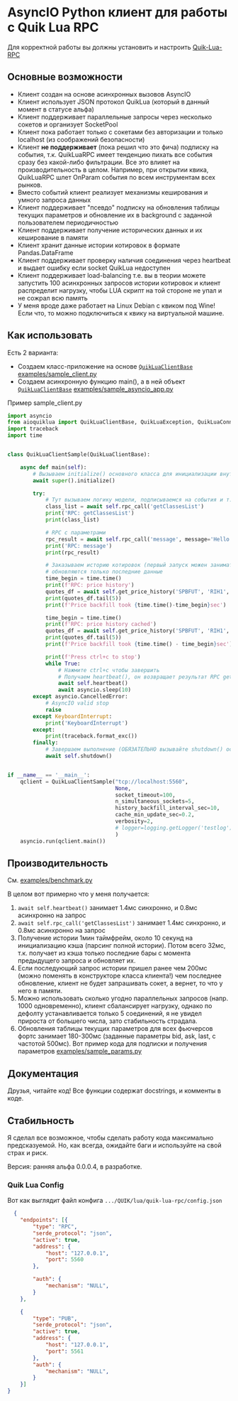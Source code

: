 # AsyncIO Python клиент для работы с Quik Lua RPC

Для корректной работы вы должны установить и настроить [Quik-Lua-RPC](https://github.com/Enfernuz/quik-lua-rpc)

## Основные возможности
- Клиент создан на основе асинхронных вызовов AsyncIO
- Клиент использует JSON протокол QuikLua (который в данный момент в статусе альфа)
- Клиент поддерживает параллельные запросы через несколько сокетов и организует SocketPool
- Клиент пока работает только с сокетами без авторизации и только localhost (из соображений безопасности)
- Клиент **не поддерживает** (пока решил что это фича) подписку на события, т.к. QuikLuaRPC имеет тенденцию пихать все события сразу без какой-либо фильтрации. Все это влияет на производительность в целом. Например, при открытии квика, QuikLuaRPC шлет OnParam события по всем инструментам всех рынков.
- Вместо событий клиент реализует механизмы кеширования и умного запроса данных
- Клиент поддерживает "псевдо" подписку на обновления таблицы текущих параметров и обновление их в background с заданной пользователем периодичностью
- Клиент поддерживает получение исторических данных и их кеширование в памяти
- Клиент хранит данные истории котировок в формате Pandas.DataFrame
- Клиент поддерживает проверку наличия соединения через heartbeat и выдает ошибку если socket QuikLua недоступен
- Клиент поддерживает load-balancing т.е. вы в теории можете запустить 100 асинхронных запросов истории котировок
 и клиент распределит нагрузку, чтобы LUA скрипт на той стороне не упал и не сожрал всю память
- У меня вроде даже работает на Linux Debian с квиком под Wine! Если что, то можно подключиться к квику на 
  виртуальной машине.

## Как использовать
Есть 2 варианта:
- Создаем класс-приложение на основе [`QuikLuaClientBase`](https://github.com/alexveden/quik-lua-async-client-python/blob/378929c980da7e4a9177980373ab2cae9fa69628/aioquiklua/client.py#L27) [examples/sample_client.py](https://github.com/alexveden/quik-lua-async-client-python/blob/75bc2aabaafcd3a28e2e4fc630bc6b5d7f8625d6/examples/sample_client.py#L9)
- Создаем асинхронную функцию main(), а в ней объект [`QuikLuaClientBase`](https://github.com/alexveden/quik-lua-async-client-python/blob/378929c980da7e4a9177980373ab2cae9fa69628/aioquiklua/client.py#L27) [examples/sample_asyncio_app.py](https://github.com/alexveden/quik-lua-async-client-python/blob/75bc2aabaafcd3a28e2e4fc630bc6b5d7f8625d6/examples/sample_asyncio_app.py#L7)

Пример sample_client.py
```python
import asyncio
from aioquiklua import QuikLuaClientBase, QuikLuaException, QuikLuaConnectionException, QuikLuaNoHistoryException
import traceback
import time


class QuikLuaClientSample(QuikLuaClientBase):

    async def main(self):
        # Вызываем initialize() основного класса для инициализации внутренних переменных
        await super().initialize()

        try:
            # Тут вызываем логику модели, подписываемся на события и т.п.
            class_list = await self.rpc_call('getClassesList')
            print('RPC: getClassesList')
            print(class_list)

            # RPC с параметрами
            rpc_result = await self.rpc_call('message', message='Hello world', icon_type='WARNING')
            print('RPC: message')
            print(rpc_result)

            # Заказываем историю котировок (первый запуск можен занимать до 10 секунд), потом котировки заполняют кеш и
            # обновляются только последние данные
            time_begin = time.time()
            print(f'RPC: price history')
            quotes_df = await self.get_price_history('SPBFUT', 'RIH1', 'INTERVAL_M1', use_caching=True)
            print(quotes_df.tail(5))
            print(f'Price backfill took {time.time()-time_begin}sec')

            time_begin = time.time()
            print(f'RPC: price history cached')
            quotes_df = await self.get_price_history('SPBFUT', 'RIH1', 'INTERVAL_M1', use_caching=True)
            print(quotes_df.tail(5))
            print(f'Price backfill took {time.time() - time_begin}sec')

            print(f'Press ctrl+c to stop')
            while True:
                # Нажмите ctrl+c чтобы завершить
                # Получаем heartbeat(), он возвращает результат RPC getInfoParam('LASTRECORDTIME')
                await self.heartbeat()
                await asyncio.sleep(10)
        except asyncio.CancelledError:
            # AsyncIO valid stop
            raise
        except KeyboardInterrupt:
            print('KeyboardInterrupt')
        except:
            print(traceback.format_exc())
        finally:
            # Завершаем выполнение (ОБЯЗАТЕЛЬНО вызывайте shutdown() особенно если вы заказывали историю котировок!)
            await self.shutdown()


if __name__ == '__main__':
    qclient = QuikLuaClientSample("tcp://localhost:5560",               # RPC сокет
                                  None,                                 # PUB сокет
                                  socket_timeout=100,                   # Таймаут сокета после которого он выдает ошибку (в миллисекундах)
                                  n_simultaneous_sockets=5,             # Количество одновременно открытых сокетов
                                  history_backfill_interval_sec=10,     # Таймаут на ожидание истории (в секундах) (обычно занимает менее 1 сек)
                                  cache_min_update_sec=0.2,             # Время актуальности истории котировок к кеше, после последнего обновления
                                  verbosity=2,                          # Включаем  debugging information (чем выше значение тем больше идет в лог)
                                  # logger=logging.getLogger('testlog') # Можно задать кастомный логгер
                                  )
    asyncio.run(qclient.main())

```

## Производительность
См. [examples/benchmark.py](https://github.com/alexveden/quik-lua-async-client-python/blob/75bc2aabaafcd3a28e2e4fc630bc6b5d7f8625d6/examples/benchmarks.py#L49)

В целом вот примерно что у меня получается:
1. `await self.heartbeat()` занимает 1.4мс синхронно, и 0.8мс асинхронно на запрос
2. `await self.rpc_call('getClassesList')` занимает 1.4мс синхронно, и 0.8мс асинхронно на запрос
3. Получение истории 1мин таймфрейм, около 10 секунд на инициализацию кэша (парсинг полной истории). Потом
всего 32мс, т.к. получает из кэша только последние бары с момента предыдущего запроса и обновляет их.
4. Если последующий запрос истории пришел ранее чем 200мс (можно поменять в конструкторе класса клиента!) чем последнее обновление, клиент не будет
запрашивать сокет, а вернет, то что у него в памяти.
5. Можно использовать сколько угодно параллельных запросов (напр. 1000 одновременно), клиент сбалансирует нагрузку, однако
по дефолту устанавливается только 5 соединений, я не увидел прироста от большего числа, зато стабильность страдала.
6. Обновления таблицы текущих параметров для всех фьючерсов фортс занимает 180-300мс (заданные параметры bid, ask, last, с частотой 500мс).
   Вот пример кода для подписки и получения параметров [examples/sample_params.py](https://github.com/alexveden/quik-lua-async-client-python/blob/master/examples/sample_params.py#L9)
   
   
## Документация
Друзья, читайте код! Все функции содержат docstrings, и комменты в коде.

## Стабильность
Я сделал все возможное, чтобы сделать работу кода максимально предсказуемой. Но, как всегда, ожидайте баги
и используйте на свой страх и риск. 

Версия: ранняя альфа 0.0.0.4, в разработке.

### Quik Lua Config
Вот как выглядит файл конфига `.../QUIK/lua/quik-lua-rpc/config.json`
```json
  {
    "endpoints": [{
        "type": "RPC",
        "serde_protocol": "json",
        "active": true, 
        "address": {
            "host": "127.0.0.1",
            "port": 5560
        },

        "auth": {
            "mechanism": "NULL",
        }
    }, 

    {
        "type": "PUB", 
    	"serde_protocol": "json",
        "active": true, 
        "address": {
            "host": "127.0.0.1",
            "port": 5561
        },
        "auth": {
            "mechanism": "NULL", 
        }
    }]
}
```